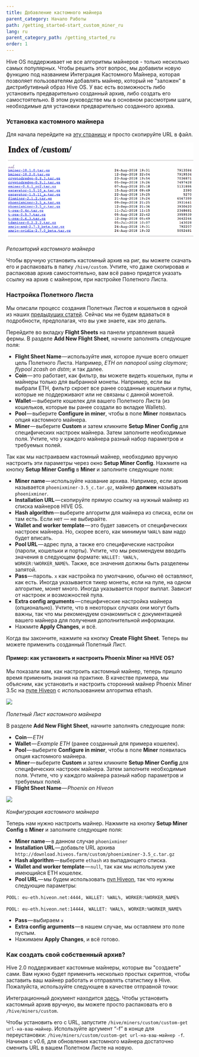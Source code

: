 ```yaml
---
title: Добавление кастомного майнера
parent_category: Начало Работы
path: /getting_started-start_custom_miner_ru
lang: ru
parent_category_path: /getting_started_ru
order: 1
---
```


Hive OS поддерживает не все алгоритмы майнеров - только несколько самых популярных. Чтобы решить этот вопрос, мы добавили новую функцию под названием Интеграция Кастомного Майнера, которая позволяет пользователям добавлять майнер, который не "заложен" в дистрибутивный образ Hive OS. У вас есть возможность либо установить предварительно созданный архив, либо создать его самостоятельно. В этом руководстве мы в основном рассмотрим шаги, необходимые для установки предварительно созданного архива.

### Установка кастомного майнера
Для начала перейдите на <a href="http://download.hiveos.farm/custom/">эту страницу</a> и просто скопируйте URL в файл.

<img
  src="https://github.com/minershive/hiveon-kb/raw/master/images/start_custom_miner/custom_miners.png?sanitize=true" data-canonical-src="https://github.com/minershive/hiveon-kb/raw/master/images/start_custom_miner/custom_miners.png"
  />

_Репозиторий кастомного майнера_

Чтобы вручную установить кастомный архив на риг, вы можете скачать его и распаковать в папку `/hive/custom`. Учтите, что даже скопировав и распаковав архив самостоятельно, вам всё равно придется указать ссылку на архив с майнером, при настройке Полетного Листа.

### Настройка Полетного Листа
Мы описали процесс создания Полетных Листов и кошельков в одной из наших [предыдущих статей](https://hiveos.farm/getting_started-start_dashboard_setup_ru). Сейчас мы не будем вдаваться в подробности, предполагая, что вы уже знаете, как это делать.

Перейдите во вкладку **Flight Sheets** на панели управления вашей фермы. В разделе **Add New Flight Sheet**, начните заполнять следующие поля:

* __Flight Sheet Name__ — используйте имя, которое лучше всего опишет цель Полетного Листа. Например, _ETH on nanopool using claymore_; _flypool zcash on dstm_; и так далее.
* __Coin__ — это работает, как фильтр, вы можете видеть кошельки, пулы и майнеры только для выбранной монеты. Например, если вы выбрали ETH, фильтр скроет все ранее созданные кошельки и пулы, которые не поддерживают или не связаны с данной монетой.
* __Wallet__ — выберите кошелек для вашего Полетного Листа (из кошельков, которые вы ранее создали во вкладке Wallets).
* __Pool__ — выберите **Configure in miner**, чтобы в поле **Miner** появилась опция кастомного майнера.
* __Miner__ — выберите **Custom** и затем кликните **Setup Miner Config** для специфических настроек майнера. Затем заполните необходимые поля. Учтите, что у каждого майнера разный набор параметров и требуемых полей.

Так как мы настраиваем кастомный майнер, необходимо вручную настроить эти параметры через окно **Setup Miner Config**. Нажмите на кнопку **Setup Miner Config** в **Miner** и заполните следующие поля:

* __Miner name__ — используйте название архива. Например, если архив называется `phoenixminer-3.5_c.tar.gz`, майнер **должен** называть `phoenixminer`.
* __Installation URL__ — скопируйте прямую ссылку на нужный майнер из списка майнеров HIVE OS.
* __Hash algorithm__ — выберите алгоритм для майнера из списка, если он там есть. Если нет — не выбирайте.
* __Wallet and worker template__ — это будет зависеть от специфических настроек майнера. Но, скорее всего, как минимум `%WAL%` вам надо будет вписать.
* __Pool URL__ — адрес пула, а также его специфические настройки (пароли, кошельки и порты). Учтите, что мы рекомендуем вводить значения в следующем формате: `WALLET: %WAL%, WORKER:%WORKER_NAME%`. Также, все значения должны быть разделены запятой.
* __Pass__ — пароль. `x` как настройка по умолчанию, обычно её оставляют, как есть. Иногда указывается тикер монеты, если на пуле, на одном алгоритме, монет много. Иногда указывается порог выплат. Зависит от настроек и возможностей пула.
* __Extra config arguments__ — специфические настройка майнера (опционально). Учтите, что в некоторых случаях они могут быть важны, так что мы рекомендуем ознакомиться с документацией вашего майнера для получения дополнительной информации.
* Нажмите **Apply Changes**, и всё.

Когда вы закончите, нажмите на кнопку **Create Flight Sheet**. Теперь вы можете применить созданный Полетный Лист.

#### Пример: как установить и настроить Phoenix Miner на HIVE OS?
Мы показали вам, как настроить кастомный майнер, теперь пришло время применить знания на практике. В качестве примера, мы объясним, как установить и настроить сторонний майнер Phoenix Miner 3.5c на <a href="https://www.hiveon.net/"> пуле Hiveon</a> с использованием алгоритма ethash.

<img
  src="https://github.com/minershive/hiveon-kb/raw/master/images/start_custom_miner/custom_fs.gif?sanitize=true" data-canonical-src="https://github.com/minershive/hiveon-kb/raw/master/images/start_custom_miner/custom_fs.gif"
  />

_Полетный Лист кастомного майнера_

В разделе **Add New Flight Sheet**, начните заполнять следующие поля:

* __Coin__ — _ETH_
* __Wallet__ — _Example ETH_ (ранее созданный для примера кошелек).
* __Pool__ — выберите **Configure in miner**, чтобы в поле **Miner** появилась опция кастомного майнера.
* __Miner__ — выберите **Custom** и затем кликните **Setup Miner Config** для специфических настроек майнера. Затем заполните необходимые поля. Учтите, что у каждого майнера разный набор параметров и требуемых полей.
* __Flight Sheet Name__ — _Phoenix on Hiveon_

<img
  src="https://github.com/minershive/hiveon-kb/raw/master/images/start_custom_miner/custom_conf.gif?sanitize=true" data-canonical-src="https://github.com/minershive/hiveon-kb/raw/master/images/start_custom_miner/custom_conf.gif"
  />

_Конфигурация кастомного майнера_

Теперь нам нужно настроить майнер. Нажмите на кнопку **Setup Miner Config** в **Miner** и заполните следующие поля:

* __Miner name__ — в данном случае `phoenixminer`
* __Installation URL__ — добавьте URL архива `http://download.hiveos.farm/custom/phoenixminer-3.5_c.tar.gz`
* __Hash algorithm__ — выберите `ethash` из выпадающего списка.
* __Wallet and worker template__ — `null`, так как мы используем уже имеющийся ETH кошелек.
* __Pool URL__ — мы будем использовать <a href="https://www.hiveon.net/"> пул Hiveon</a>, так что нужны следующие параметры:

`POOL: eu-eth.hiveon.net:4444, WALLET: %WAL%, WORKER:%WORKER_NAME%`

`POOL: eu-eth.hiveon.net:14444, WALLET: %WAL%, WORKER:%WORKER_NAME%`

* __Pass__ — выбираем `x`
* __Extra config arguments__ — в нашем случае, мы оставляем это поле пустым.
* Нажимаем **Apply Changes**, и всё готово.

### Как создать свой собственный архив?
Hive 2.0 поддерживает кастомные майнеры, которые вы "создаете" сами. Вам нужно будет применить несколько простых скриптов, чтобы заставить ваш майнер работать и отправлять статистику в Hive. Пожалуйста, используйте следующее в качестве отправной точки:


Интеграционный документ находится <a href="https://github.com/minershive/hiveos-linux/blob/master/hive/miners/custom/README.md">здесь</a>. Чтобы установить кастомный архив вручную, вы можете просто распаковать его в `/hive/miners/custom`.

Чтобы установить его с URL, запустите `/hive/miners/custom/custom-get url-на-ваш-майнер`. Используйте аргумент “-f” в конце для переустановки: `/hive/miners/custom/custom-get url-на-ваш-майнер -f`. Начиная с v0.6, для обновления кастомного майнера достаточно сменить URL в вашем Полетном Листе на новую.
